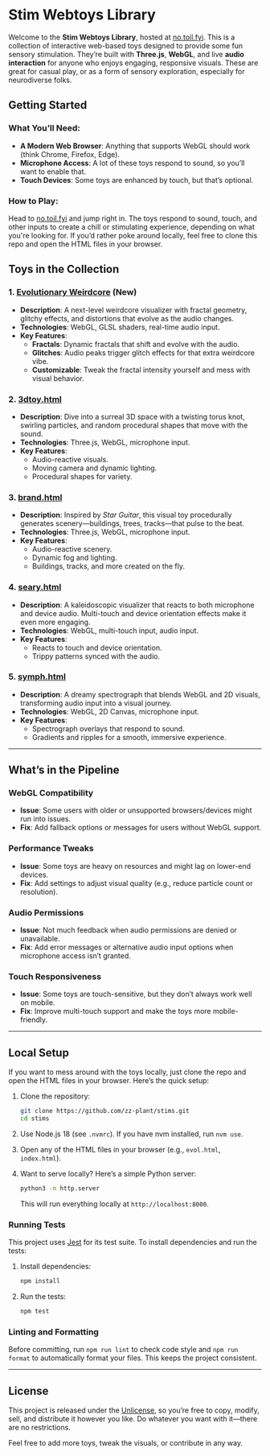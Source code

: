 # Stim Webtoys Library

Welcome to the **Stim Webtoys Library**, hosted at [no.toil.fyi](https://no.toil.fyi). This is a collection of interactive web-based toys designed to provide some fun sensory stimulation. They’re built with **Three.js**, **WebGL**, and live **audio interaction** for anyone who enjoys engaging, responsive visuals. These are great for casual play, or as a form of sensory exploration, especially for neurodiverse folks.

## Getting Started

### What You’ll Need:

- **A Modern Web Browser**: Anything that supports WebGL should work (think Chrome, Firefox, Edge).
- **Microphone Access**: A lot of these toys respond to sound, so you’ll want to enable that.
- **Touch Devices**: Some toys are enhanced by touch, but that’s optional.

### How to Play:

Head to [no.toil.fyi](https://no.toil.fyi) and jump right in. The toys respond to sound, touch, and other inputs to create a chill or stimulating experience, depending on what you're looking for. If you’d rather poke around locally, feel free to clone this repo and open the HTML files in your browser.

## Toys in the Collection

### 1. [**Evolutionary Weirdcore**](https://no.toil.fyi/evol.html) (New)

- **Description**: A next-level weirdcore visualizer with fractal geometry, glitchy effects, and distortions that evolve as the audio changes.
- **Technologies**: WebGL, GLSL shaders, real-time audio input.
- **Key Features**:
  - **Fractals**: Dynamic fractals that shift and evolve with the audio.
  - **Glitches**: Audio peaks trigger glitch effects for that extra weirdcore vibe.
  - **Customizable**: Tweak the fractal intensity yourself and mess with visual behavior.

### 2. [**3dtoy.html**](https://no.toil.fyi/3dtoy.html)

- **Description**: Dive into a surreal 3D space with a twisting torus knot, swirling particles, and random procedural shapes that move with the sound.
- **Technologies**: Three.js, WebGL, microphone input.
- **Key Features**:
  - Audio-reactive visuals.
  - Moving camera and dynamic lighting.
  - Procedural shapes for variety.

### 3. [**brand.html**](https://no.toil.fyi/brand.html)

- **Description**: Inspired by _Star Guitar_, this visual toy procedurally generates scenery—buildings, trees, tracks—that pulse to the beat.
- **Technologies**: Three.js, WebGL, microphone input.
- **Key Features**:
  - Audio-reactive scenery.
  - Dynamic fog and lighting.
  - Buildings, tracks, and more created on the fly.

### 4. [**seary.html**](https://no.toil.fyi/seary.html)

- **Description**: A kaleidoscopic visualizer that reacts to both microphone and device audio. Multi-touch and device orientation effects make it even more engaging.
- **Technologies**: WebGL, multi-touch input, audio input.
- **Key Features**:
  - Reacts to touch and device orientation.
  - Trippy patterns synced with the audio.

### 5. [**symph.html**](https://no.toil.fyi/symph.html)

- **Description**: A dreamy spectrograph that blends WebGL and 2D visuals, transforming audio input into a visual journey.
- **Technologies**: WebGL, 2D Canvas, microphone input.
- **Key Features**:
  - Spectrograph overlays that respond to sound.
  - Gradients and ripples for a smooth, immersive experience.

---

## What’s in the Pipeline

### **WebGL Compatibility**

- **Issue**: Some users with older or unsupported browsers/devices might run into issues.
- **Fix**: Add fallback options or messages for users without WebGL support.

### **Performance Tweaks**

- **Issue**: Some toys are heavy on resources and might lag on lower-end devices.
- **Fix**: Add settings to adjust visual quality (e.g., reduce particle count or resolution).

### **Audio Permissions**

- **Issue**: Not much feedback when audio permissions are denied or unavailable.
- **Fix**: Add error messages or alternative audio input options when microphone access isn’t granted.

### **Touch Responsiveness**

- **Issue**: Some toys are touch-sensitive, but they don’t always work well on mobile.
- **Fix**: Improve multi-touch support and make the toys more mobile-friendly.

---

## Local Setup

If you want to mess around with the toys locally, just clone the repo and open the HTML files in your browser. Here’s the quick setup:

1. Clone the repository:

   ```bash
   git clone https://github.com/zz-plant/stims.git
   cd stims
   ```
2. Use Node.js 18 (see `.nvmrc`). If you have nvm installed, run `nvm use`.

3. Open any of the HTML files in your browser (e.g., `evol.html`, `index.html`).

4. Want to serve locally? Here’s a simple Python server:

   ```bash
   python3 -m http.server
   ```

   This will run everything locally at `http://localhost:8000`.

### Running Tests

This project uses [Jest](https://jestjs.io/) for its test suite. To install
dependencies and run the tests:

1. Install dependencies:

   ```bash
   npm install
   ```

2. Run the tests:
   ```bash
   npm test
   ```

### Linting and Formatting

Before committing, run `npm run lint` to check code style and `npm run format` to automatically format your files. This keeps the project consistent.

---

## License

This project is released under the [Unlicense](https://unlicense.org/), so you’re free to copy, modify, sell, and distribute it however you like. Do whatever you want with it—there are no restrictions.

Feel free to add more toys, tweak the visuals, or contribute in any way.

